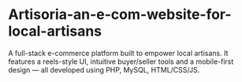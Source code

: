 # Artisoria-an-e-com-website-for-local-artisans
A full-stack e-commerce platform built to empower local artisans. It features a reels-style UI, intuitive buyer/seller tools and a mobile-first design — all developed using PHP, MySQL, HTML/CSS/JS.
